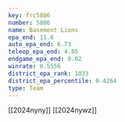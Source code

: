 ```yaml
---
key: frc5806
number: 5806
name: Basement Lions
epa_end: 11.6
auto_epa_end: 6.73
teleop_epa_end: 4.85
endgame_epa_end: 0.02
winrate: 0.5556
district_epa_rank: 1033
district_epa_percentile: 0.4264
type: Team
---
```

[[2024nyny]]
[[2024nywz]]
